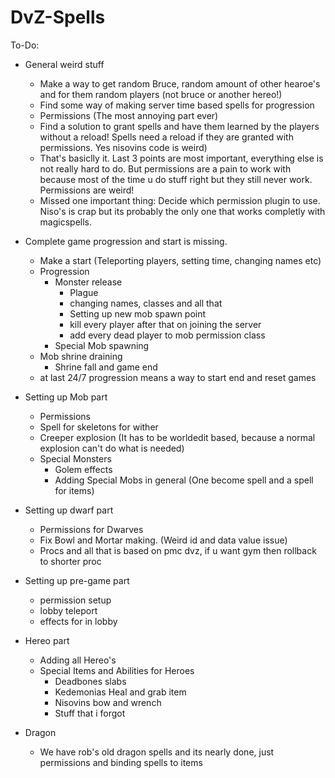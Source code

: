 DvZ-Spells
==========
To-Do:

- General weird stuff
  - Make a way to get random Bruce, random amount of other hearoe's and for them random players (not bruce or another hereo!)
  - Find some way of making server time based spells for progression
  - Permissions (The most annoying part ever)
  - Find a solution to grant spells and have them learned by the players without a reload! Spells need a reload if they are granted with permissions. Yes nisovins code is weird)
  - That's basiclly it. Last 3 points are most important, everything else is not really hard to do.
    But permissions are a pain to work with because most of the time u do stuff right but they still never work. Permissions are weird!
  - Missed one important thing: Decide which permission plugin to use. Niso's is crap but its probably the only one that works completly with magicspells.

- Complete game progression and start is missing.
  - Make a start (Teleporting players, setting time, changing names etc)
  - Progression
    - Monster release
      - Plague
      - changing names, classes and all that
      - Setting up new mob spawn point
      - kill every player after that on joining the server
      - add every dead player to mob permission class
    - Special Mob spawning
  - Mob shrine draining
    - Shrine fall and game end
  - at last 24/7 progression means a way to start end and reset games
  
- Setting up Mob part
  - Permissions
  - Spell for skeletons for wither
  - Creeper explosion (It has to be worldedit based, because a normal explosion can't do what is needed)
  - Special Monsters
    - Golem effects
    - Adding Special Mobs in general (One become spell and a spell for items)
    
- Setting up dwarf part
  - Permissions for Dwarves
  - Fix Bowl and Mortar making. (Weird id and data value issue)
  - Procs and all that is based on pmc dvz, if u want gym then rollback to shorter proc
  
- Setting up pre-game part
  - permission setup
  - lobby teleport
  - effects for in lobby
  
- Hereo part
  - Adding all Hereo's
  - Special Items and Abilities for Heroes
    - Deadbones slabs
    - Kedemonias Heal and grab item
    - Nisovins bow and wrench
    - Stuff that i forgot

- Dragon
  - We have rob's old dragon spells and its nearly done, just permissions and binding spells to items
